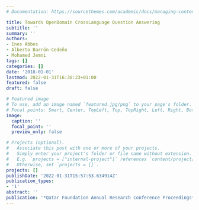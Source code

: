 ```yaml
---
# Documentation: https://sourcethemes.com/academic/docs/managing-content/

title: Towards OpenDomain CrossLanguage Question Answering
subtitle: ''
summary: ''
authors:
- Ines Abbes
- Alberto Barrón-Cedeño
- Mohamed Jemni
tags: []
categories: []
date: '2018-01-01'
lastmod: 2022-01-31T16:38:23+01:00
featured: false
draft: false

# Featured image
# To use, add an image named `featured.jpg/png` to your page's folder.
# Focal points: Smart, Center, TopLeft, Top, TopRight, Left, Right, BottomLeft, Bottom, BottomRight.
image:
  caption: ''
  focal_point: ''
  preview_only: false

# Projects (optional).
#   Associate this post with one or more of your projects.
#   Simply enter your project's folder or file name without extension.
#   E.g. `projects = ["internal-project"]` references `content/project/deep-learning/index.md`.
#   Otherwise, set `projects = []`.
projects: []
publishDate: '2022-01-31T15:57:53.634914Z'
publication_types:
- '1'
abstract: ''
publication: '*Qatar Foundation Annual Research Conference Proceedings*'
---
```

